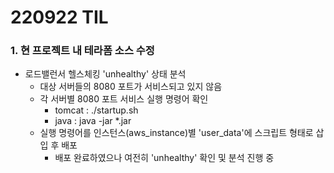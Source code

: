 # 220922 TIL
### 1. 현 프로젝트 내 테라폼 소스 수정
* 로드밸런서 헬스체킹 'unhealthy' 상태 분석
    * 대상 서버들의 8080 포트가 서비스되고 있지 않음
    * 각 서버별 8080 포트 서비스 실행 명령어 확인
        * tomcat : ./startup.sh
        * java : java -jar *.jar
    * 실행 명령어를 인스턴스(aws_instance)별 'user_data'에 스크립트 형태로 삽입 후 배포
        * 배포 완료하였으나 여전히 'unhealthy' 확인 및 분석 진행 중